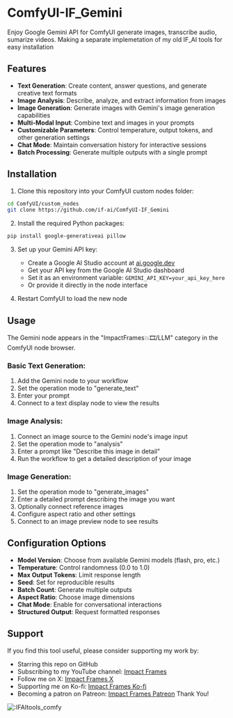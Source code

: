 # ComfyUI-IF_Gemini
Enjoy Google Gemini API for ComfyUI generate images, transcribe audio, sumarize videos. Making a separate implemetation of my old IF_AI tools for easy installation

## Features

- **Text Generation**: Create content, answer questions, and generate creative text formats
- **Image Analysis**: Describe, analyze, and extract information from images
- **Image Generation**: Generate images with Gemini's image generation capabilities
- **Multi-Modal Input**: Combine text and images in your prompts
- **Customizable Parameters**: Control temperature, output tokens, and other generation settings
- **Chat Mode**: Maintain conversation history for interactive sessions
- **Batch Processing**: Generate multiple outputs with a single prompt

## Installation

1. Clone this repository into your ComfyUI custom nodes folder:
```bash
cd ComfyUI/custom_nodes
git clone https://github.com/if-ai/ComfyUI-IF_Gemini
```

2. Install the required Python packages:
```bash
pip install google-generativeai pillow
```

3. Set up your Gemini API key:
   - Create a Google AI Studio account at [ai.google.dev](https://ai.google.dev/)
   - Get your API key from the Google AI Studio dashboard
   - Set it as an environment variable: `GEMINI_API_KEY=your_api_key_here`
   - Or provide it directly in the node interface

4. Restart ComfyUI to load the new node

## Usage

The Gemini node appears in the "ImpactFrames💥🎞️/LLM" category in the ComfyUI node browser.

### Basic Text Generation:
1. Add the Gemini node to your workflow
2. Set the operation mode to "generate_text"
3. Enter your prompt
4. Connect to a text display node to view the results

### Image Analysis:
1. Connect an image source to the Gemini node's image input
2. Set the operation mode to "analysis"
3. Enter a prompt like "Describe this image in detail"
4. Run the workflow to get a detailed description of your image

### Image Generation:
1. Set the operation mode to "generate_images"
2. Enter a detailed prompt describing the image you want
3. Optionally connect reference images
4. Configure aspect ratio and other settings
5. Connect to an image preview node to see results

## Configuration Options

- **Model Version**: Choose from available Gemini models (flash, pro, etc.)
- **Temperature**: Control randomness (0.0 to 1.0)
- **Max Output Tokens**: Limit response length
- **Seed**: Set for reproducible results
- **Batch Count**: Generate multiple outputs
- **Aspect Ratio**: Choose image dimensions
- **Chat Mode**: Enable for conversational interactions
- **Structured Output**: Request formatted responses

## Support
If you find this tool useful, please consider supporting my work by:
- Starring this repo on GitHub
- Subscribing to my YouTube channel: [Impact Frames](https://youtube.com/@impactframes?si=DrBu3tOAC2-YbEvc)
- Follow me on X: [Impact Frames X](https://x.com/impactframesX)
- Supporting me on Ko-fi: [Impact Frames Ko-fi](https://ko-fi.com/impactframes)
- Becoming a patron on Patreon: [Impact Frames Patreon](https://patreon.com/ImpactFrames)
Thank You!

<img src="https://count.getloli.com/get/@IFAItools_comfy?theme=moebooru" alt=":IFAItools_comfy" /> 
